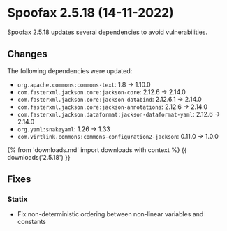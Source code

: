 # Spoofax 2.5.18 (14-11-2022)

Spoofax 2.5.18 updates several dependencies to avoid vulnerabilities.

## Changes

The following dependencies were updated:

- `org.apache.commons:commons-text`: 1.8 -> 1.10.0
- `com.fasterxml.jackson.core:jackson-core`: 2.12.6 -> 2.14.0
- `com.fasterxml.jackson.core:jackson-databind`: 2.12.6.1 -> 2.14.0
- `com.fasterxml.jackson.core:jackson-annotations`: 2.12.6 -> 2.14.0
- `com.fasterxml.jackson.dataformat:jackson-dataformat-yaml`: 2.12.6 -> 2.14.0
- `org.yaml:snakeyaml`: 1.26 -> 1.33
- `com.virtlink.commons:commons-configuration2-jackson`: 0.11.0 -> 1.0.0

{% from 'downloads.md' import downloads with context %}
{{ downloads('2.5.18') }}

## Fixes

### Statix

- Fix non-deterministic ordering between non-linear variables and constants

